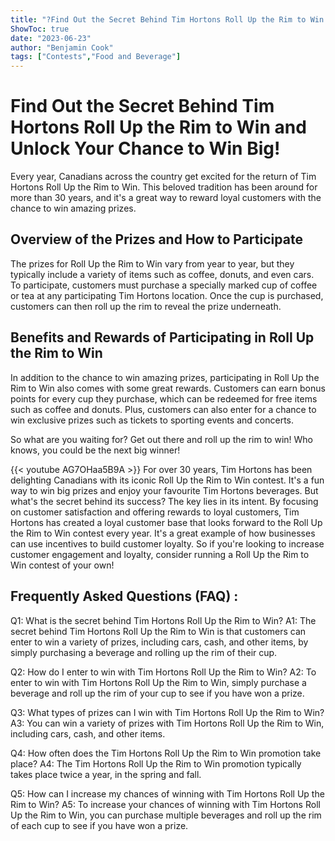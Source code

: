 ```yaml
---
title: "?Find Out the Secret Behind Tim Hortons Roll Up the Rim to Win and Unlock Your Chance to Win Big!"
ShowToc: true 
date: "2023-06-23"
author: "Benjamin Cook" 
tags: ["Contests","Food and Beverage"]
---
```

# Find Out the Secret Behind Tim Hortons Roll Up the Rim to Win and Unlock Your Chance to Win Big!

Every year, Canadians across the country get excited for the return of Tim Hortons Roll Up the Rim to Win. This beloved tradition has been around for more than 30 years, and it's a great way to reward loyal customers with the chance to win amazing prizes. 

## Overview of the Prizes and How to Participate

The prizes for Roll Up the Rim to Win vary from year to year, but they typically include a variety of items such as coffee, donuts, and even cars. To participate, customers must purchase a specially marked cup of coffee or tea at any participating Tim Hortons location. Once the cup is purchased, customers can then roll up the rim to reveal the prize underneath. 

## Benefits and Rewards of Participating in Roll Up the Rim to Win

In addition to the chance to win amazing prizes, participating in Roll Up the Rim to Win also comes with some great rewards. Customers can earn bonus points for every cup they purchase, which can be redeemed for free items such as coffee and donuts. Plus, customers can also enter for a chance to win exclusive prizes such as tickets to sporting events and concerts. 

So what are you waiting for? Get out there and roll up the rim to win! Who knows, you could be the next big winner!

{{< youtube AG7OHaa5B9A >}} 
For over 30 years, Tim Hortons has been delighting Canadians with its iconic Roll Up the Rim to Win contest. It's a fun way to win big prizes and enjoy your favourite Tim Hortons beverages. But what's the secret behind its success? The key lies in its intent. By focusing on customer satisfaction and offering rewards to loyal customers, Tim Hortons has created a loyal customer base that looks forward to the Roll Up the Rim to Win contest every year. It's a great example of how businesses can use incentives to build customer loyalty. So if you're looking to increase customer engagement and loyalty, consider running a Roll Up the Rim to Win contest of your own!

## Frequently Asked Questions (FAQ) :
Q1: What is the secret behind Tim Hortons Roll Up the Rim to Win?
A1: The secret behind Tim Hortons Roll Up the Rim to Win is that customers can enter to win a variety of prizes, including cars, cash, and other items, by simply purchasing a beverage and rolling up the rim of their cup.

Q2: How do I enter to win with Tim Hortons Roll Up the Rim to Win?
A2: To enter to win with Tim Hortons Roll Up the Rim to Win, simply purchase a beverage and roll up the rim of your cup to see if you have won a prize.

Q3: What types of prizes can I win with Tim Hortons Roll Up the Rim to Win?
A3: You can win a variety of prizes with Tim Hortons Roll Up the Rim to Win, including cars, cash, and other items.

Q4: How often does the Tim Hortons Roll Up the Rim to Win promotion take place?
A4: The Tim Hortons Roll Up the Rim to Win promotion typically takes place twice a year, in the spring and fall.

Q5: How can I increase my chances of winning with Tim Hortons Roll Up the Rim to Win?
A5: To increase your chances of winning with Tim Hortons Roll Up the Rim to Win, you can purchase multiple beverages and roll up the rim of each cup to see if you have won a prize.


